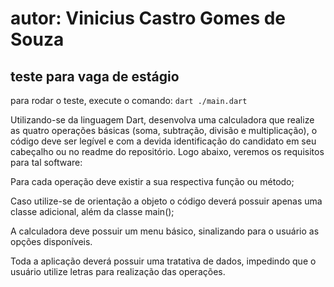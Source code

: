 # autor: Vinicius Castro Gomes de Souza
## teste para vaga de estágio

para rodar o teste, execute o comando:
``` dart ./main.dart ```



Utilizando-se da linguagem Dart, desenvolva uma calculadora que realize as quatro operações básicas (soma, subtração, divisão e multiplicação), o código deve ser legível e com a devida identificação do candidato em seu cabeçalho ou no readme do repositório. Logo abaixo, veremos os requisitos para tal software:

Para cada operação deve existir a sua respectiva função ou método;

Caso utilize-se de orientação a objeto o código deverá possuir apenas uma classe adicional, além da classe main();

A calculadora deve possuir um menu básico, sinalizando para o usuário as opções disponíveis.

Toda a aplicação deverá possuir uma tratativa de dados, impedindo que o usuário utilize letras para realização das operações.
